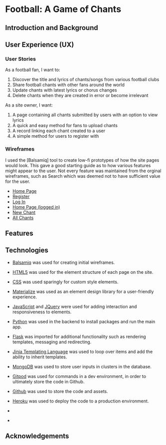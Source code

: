 # Football: A Game of Chants

## Introduction and Background

## User Experience (UX)
### User Stories

As a football fan, I want to:

1. Discover the title and lyrics of chants/songs from various football clubs
2. Share football chants with other fans around the world
3. Update chants with latest lyrics or chorus changes
4. Delete chants when they are created in error or become irrelevant

As a site owner, I want:

1. A page containing all chants submitted by users with an option to view lyrics
2. A quick and easy method for fans to upload chants
3. A record linking each chant created to a user
4. A simple method for users to register with

### Wireframes

I used the [Balsamiq] tool to create low-fi prototypes of how the site pages would look. 
This gave a good starting guide as to how various features might appear to the user. Not every feature was 
maintained from the orginal wireframes, such as Search which was deemed not to have sufficient value for the user.

 - [Home Page](wireframes/Home-page(not-logged-in).JPG)
 - [Register](wireframes/Register-Page.JPG)
 - [Log In](wireframes/Log-In.JPG)
 - [Home Page (logged in)](wireframes/Home-page(logged-in).JPG)
 - [New Chant](wireframes/Add-Chant.JPG)
 - [All Chants](wireframes/All-Chants.JPG)







## Features

## Technologies

 - [Balsamiq]() was used for creating initial wireframes.
 - [HTML5]() was used for the element structure of each page on the site.
 - [CSS]() was used sparingly for custom style elements.
 - [Materialize]() was used as an element design library for a user-friendly experience.
 - [JavaScript]() and [JQuery]() were used for adding interaction and responsiveness to elements.
 - [Python]() was used in the backend to install packages and run the main app.
 - [Flask]() was imported for additional functionality such as rendering templates, messaging and redirecting.
 - [Jinja Templating Language]() was used to loop over items and add the ability to inherit templates.
 - [MongoDB]() was used to store user inputs in clusters in the database.
 - [Gitpod]() was used for commands in a dev environment, in order to ultimately store the code in Github.
 - [Github]() was used to store the code and assets.
 - [Heroku]() was used to deploy the code to a production environment.
 
 - []()
 - []()

## Acknowledgements
